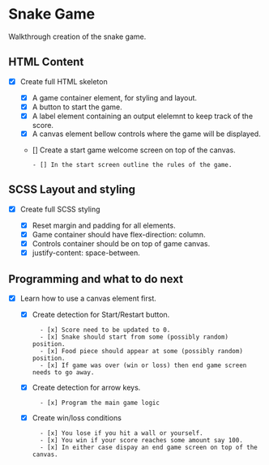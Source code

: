 # Snake Game

Walkthrough creation of the snake game.

## HTML Content

- [x] Create full HTML skeleton

  - [x] A game container element, for styling and layout.
  - [x] A button to start the game.
  - [x] A label element containing an output elelemnt to keep track of the score.
  - [x] A canvas element bellow controls where the game will be displayed.
  - [] Create a start game welcome screen on top of the canvas.

        - [] In the start screen outline the rules of the game.

## SCSS Layout and styling

- [x] Create full SCSS styling

  - [x] Reset margin and padding for all elements.
  - [x] Game container should have flex-direction: column.
  - [x] Controls container should be on top of game canvas.
  - [x] justify-content: space-between.

## Programming and what to do next

- [x] Learn how to use a canvas element first.

  - [x] Create detection for Start/Restart button.

          - [x] Score need to be updated to 0.
          - [x] Snake should start from some (possibly random) position.
          - [x] Food piece should appear at some (possibly random) position.
          - [x] If game was over (win or loss) then end game screen needs to go away.

  - [x] Create detection for arrow keys.

          - [x] Program the main game logic

  - [x] Create win/loss conditions

          - [x] You lose if you hit a wall or yourself.
          - [x] You win if your score reaches some amount say 100.
          - [x] In either case dispay an end game screen on top of the canvas.
          
